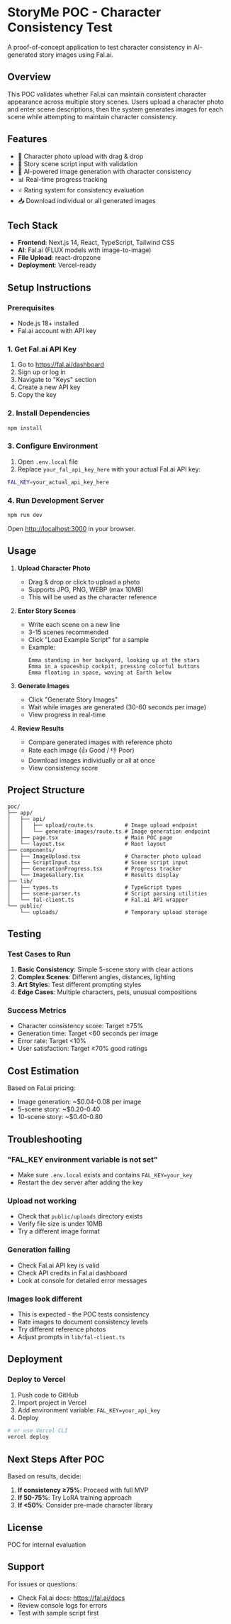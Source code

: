 # StoryMe POC - Character Consistency Test

A proof-of-concept application to test character consistency in AI-generated story images using Fal.ai.

## Overview

This POC validates whether Fal.ai can maintain consistent character appearance across multiple story scenes. Users upload a character photo and enter scene descriptions, then the system generates images for each scene while attempting to maintain character consistency.

## Features

- 📸 Character photo upload with drag & drop
- 📝 Story scene script input with validation
- 🎨 AI-powered image generation with character consistency
- 📊 Real-time progress tracking
- ⭐ Rating system for consistency evaluation
- 📥 Download individual or all generated images

## Tech Stack

- **Frontend**: Next.js 14, React, TypeScript, Tailwind CSS
- **AI**: Fal.ai (FLUX models with image-to-image)
- **File Upload**: react-dropzone
- **Deployment**: Vercel-ready

## Setup Instructions

### Prerequisites

- Node.js 18+ installed
- Fal.ai account with API key

### 1. Get Fal.ai API Key

1. Go to https://fal.ai/dashboard
2. Sign up or log in
3. Navigate to "Keys" section
4. Create a new API key
5. Copy the key

### 2. Install Dependencies

```bash
npm install
```

### 3. Configure Environment

1. Open `.env.local` file
2. Replace `your_fal_api_key_here` with your actual Fal.ai API key:

```bash
FAL_KEY=your_actual_api_key_here
```

### 4. Run Development Server

```bash
npm run dev
```

Open [http://localhost:3000](http://localhost:3000) in your browser.

## Usage

1. **Upload Character Photo**
   - Drag & drop or click to upload a photo
   - Supports JPG, PNG, WEBP (max 10MB)
   - This will be used as the character reference

2. **Enter Story Scenes**
   - Write each scene on a new line
   - 3-15 scenes recommended
   - Click "Load Example Script" for a sample
   - Example:
     ```
     Emma standing in her backyard, looking up at the stars
     Emma in a spaceship cockpit, pressing colorful buttons
     Emma floating in space, waving at Earth below
     ```

3. **Generate Images**
   - Click "Generate Story Images"
   - Wait while images are generated (30-60 seconds per image)
   - View progress in real-time

4. **Review Results**
   - Compare generated images with reference photo
   - Rate each image (👍 Good / 👎 Poor)
   - Download images individually or all at once
   - View consistency score

## Project Structure

```
poc/
├── app/
│   ├── api/
│   │   ├── upload/route.ts          # Image upload endpoint
│   │   └── generate-images/route.ts # Image generation endpoint
│   ├── page.tsx                     # Main POC page
│   └── layout.tsx                   # Root layout
├── components/
│   ├── ImageUpload.tsx              # Character photo upload
│   ├── ScriptInput.tsx              # Scene script input
│   ├── GenerationProgress.tsx       # Progress tracker
│   └── ImageGallery.tsx             # Results display
├── lib/
│   ├── types.ts                     # TypeScript types
│   ├── scene-parser.ts              # Script parsing utilities
│   └── fal-client.ts                # Fal.ai API wrapper
└── public/
    └── uploads/                     # Temporary upload storage
```

## Testing

### Test Cases to Run

1. **Basic Consistency**: Simple 5-scene story with clear actions
2. **Complex Scenes**: Different angles, distances, lighting
3. **Art Styles**: Test different prompting styles
4. **Edge Cases**: Multiple characters, pets, unusual compositions

### Success Metrics

- Character consistency score: Target ≥75%
- Generation time: Target <60 seconds per image
- Error rate: Target <10%
- User satisfaction: Target ≥70% good ratings

## Cost Estimation

Based on Fal.ai pricing:
- Image generation: ~$0.04-0.08 per image
- 5-scene story: ~$0.20-0.40
- 10-scene story: ~$0.40-0.80

## Troubleshooting

### "FAL_KEY environment variable is not set"
- Make sure `.env.local` exists and contains `FAL_KEY=your_key`
- Restart the dev server after adding the key

### Upload not working
- Check that `public/uploads` directory exists
- Verify file size is under 10MB
- Try a different image format

### Generation failing
- Check Fal.ai API key is valid
- Check API credits in Fal.ai dashboard
- Look at console for detailed error messages

### Images look different
- This is expected - the POC tests consistency
- Rate images to document consistency levels
- Try different reference photos
- Adjust prompts in `lib/fal-client.ts`

## Deployment

### Deploy to Vercel

1. Push code to GitHub
2. Import project in Vercel
3. Add environment variable: `FAL_KEY=your_api_key`
4. Deploy

```bash
# or use Vercel CLI
vercel deploy
```

## Next Steps After POC

Based on results, decide:

1. **If consistency ≥75%**: Proceed with full MVP
2. **If 50-75%**: Try LoRA training approach
3. **If <50%**: Consider pre-made character library

## License

POC for internal evaluation

## Support

For issues or questions:
- Check Fal.ai docs: https://fal.ai/docs
- Review console logs for errors
- Test with sample script first
